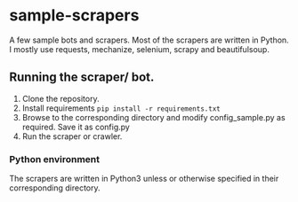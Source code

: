 # sample-scrapers
A few sample bots and scrapers. Most of the scrapers are written in Python. I mostly use requests, mechanize, selenium, scrapy and beautifulsoup.

## Running the scraper/ bot.
1. Clone the repository.
2. Install requirements `pip install -r requirements.txt`
3. Browse to the corresponding directory and modify config_sample.py as required. Save it as config.py
4. Run the scraper or crawler.

### Python environment
The scrapers are written in Python3 unless or otherwise specified in their corresponding directory.
